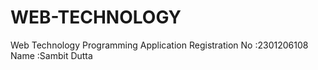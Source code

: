# WEB-TECHNOLOGY
Web Technology Programming Application
Registration No :2301206108
Name :Sambit Dutta
